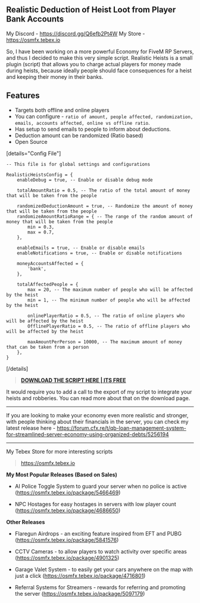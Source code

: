 Realistic Deduction of Heist Loot from Player Bank Accounts 
-

My Discord - https://discord.gg/Q6efb2Pt4W
My Store - https://osmfx.tebex.io

So, I have been working on a more powerful Economy for FiveM RP Servers, and thus I decided to make this very simple script. Realistic Heists is a small plugin (script) that allows you to charge actual players for money made during heists, because ideally people should face consequences for a heist and keeping their money in their banks. 

Features
- 
- Targets both offline and online players
- You can configure - `ratio of amount, people affected, randomization, emails, accounts affected, online vs offline ratio`.
- Has setup to send emails to people to inform about deductions. 
- Deduction amount can be randomized (Ratio based)
- Open Source


[details="Config File"]
```
-- This file is for global settings and configurations

RealisticHeistsConfig = {
    enableDebug = true, -- Enable or disable debug mode
    
    totalAmountRatio = 0.5, -- The ratio of the total amount of money that will be taken from the people

    randomizedDeductionAmount = true, -- Randomize the amount of money that will be taken from the people
    randomizeAmountRatioRange = { -- The range of the random amount of money that will be taken from the people
        min = 0.3,
        max = 0.7,
    },

    enableEmails = true, -- Enable or disable emails
    enableNotifications = true, -- Enable or disable notifications

    moneyAccountsAffected = {
        'bank',
    },

    totalAffectedPeople = {
        max = 20, -- The maximum number of people who will be affected by the heist
        min = 1, -- The minimum number of people who will be affected by the heist
    
        onlinePlayerRatio = 0.5, -- The ratio of online players who will be affected by the heist
        OfflinePlayerRatio = 0.5, -- The ratio of offline players who will be affected by the heist
    
        maxAmountPerPerson = 10000, -- The maximum amount of money that can be taken from a person
    },
}
```
[/details]

> [**DOWNLOAD THE SCRIPT HERE | ITS FREE**](https://osmfx.tebex.io/package/6397544)

It would require you to add a call to the export of my script to integrate your heists and robberies. 
You can read more about that on the download page.

---

If you are looking to make your economy even more realistic and stronger, with people thinking about their financials in the server, you can check my latest release here - 
https://forum.cfx.re/t/qb-loan-management-system-for-streamlined-server-economy-using-organized-debts/5256194

--- 

My Tebex Store for more interesting scripts 
> https://osmfx.tebex.io

**My Most Popular Releases (Based on Sales)**
* AI Police Toggle System to guard your server when no police is active
(https://osmfx.tebex.io/package/5466469)

* NPC Hostages for easy hostages in servers with low player count
(https://osmfx.tebex.io/package/4686650)

**Other Releases**
* Flaregun Airdrops - an exciting feature inspired from EFT and PUBG
(https://osmfx.tebex.io/package/5841576)

* CCTV Cameras - to allow players to watch activity over specific areas
(https://osmfx.tebex.io/package/4901325)

* Garage Valet System - to easily get your cars anywhere on the map with just a click
(https://osmfx.tebex.io/package/4716801)

* Referral Systems for Streamers - rewards for referring and promoting the server
(https://osmfx.tebex.io/package/5097179)
